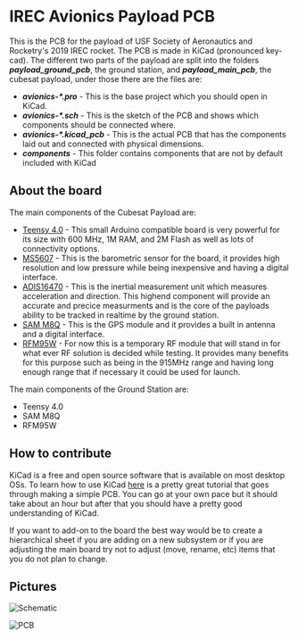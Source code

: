 # IREC Avionics Payload PCB

This is the PCB for the payload of USF Society of Aeronautics and Rocketry's 2019 IREC rocket. The PCB is made in KiCad (pronounced key-cad). The different two parts of the payload are split into the folders ***payload_ground_pcb***, the ground station, and ***payload_main_pcb***, the cubesat payload, under those there are the files are:

* ***avionics-\*.pro*** - This is the base project which you should open in KiCad.
* ***avionics-\*.sch*** - This is the sketch of the PCB and shows which components should be connected where.
* ***avionics-\*.kicad_pcb*** - This is the actual PCB that has the components laid out and connected with physical dimensions.
* ***components*** - This folder contains components that are not by default included with KiCad

## About the board

The main components of the Cubesat Payload are:

* [Teensy 4.0](https://www.pjrc.com/store/teensy40.html) - This small Arduino compatible board is very powerful for its size with 600 MHz, 1M RAM, and 2M Flash as well as lots of connectivity options.
* [MS5607](https://www.te.com/commerce/DocumentDelivery/DDEController?Action=showdoc&DocId=Data+Sheet%7FMS5607-02BA03%7FB2%7Fpdf%7FEnglish%7FENG_DS_MS5607-02BA03_B2.pdf%7FCAT-BLPS0035) - This is the barometric sensor for the board, it provides high resolution and low pressure while being inexpensive and having a digital interface.
* [ADIS16470](https://www.analog.com/media/en/technical-documentation/data-sheets/ADIS16470.pdf) - This is the inertial measurement unit  which measures acceleration and direction. This highend component will provide an accurate and precice measurments and is the core of the payloads ability to be tracked in realtime by the ground station.
* [SAM M8Q](https://www.u-blox.com/sites/default/files/SAM-M8Q_DataSheet_%28UBX-16012619%29.pdf) - This is the GPS module and it provides a built in antenna and a digital interface.
* [RFM95W](https://cdn.sparkfun.com/assets/learn_tutorials/8/0/4/RFM95_96_97_98W.pdf) - For now this is a temporary RF module that will stand in for what ever RF solution is decided while testing. It provides many benefits for this purpose such as being in the 915MHz range and having long enough range that if necessary it could be used for launch.

The main components of the Ground Station are:

* Teensy 4.0
* SAM M8Q
* RFM95W

## How to contribute

KiCad is a free and open source software that is available on most desktop OSs. To learn how to use KiCad [here](https://github.com/MalphasWats/hawk) is a pretty great tutorial that goes through making a simple PCB. You can go at your own pace but it should take about an hour but after that you should have a pretty good understanding of KiCad.

If you want to add-on to the board the best way would be to create a hierarchical sheet if you are adding on a new subsystem or if you are adjusting the main board try not to adjust (move, rename, etc) items that you do not plan to change.

## Pictures

![Schematic](https://raw.githubusercontent.com/usfsoar/irec-avionics-payload-pcb/master/avionics-payload-schematic.jpg)

![PCB](https://raw.githubusercontent.com/usfsoar/irec-avionics-payload-pcb/master/avionics-payload-pcb.jpg)
